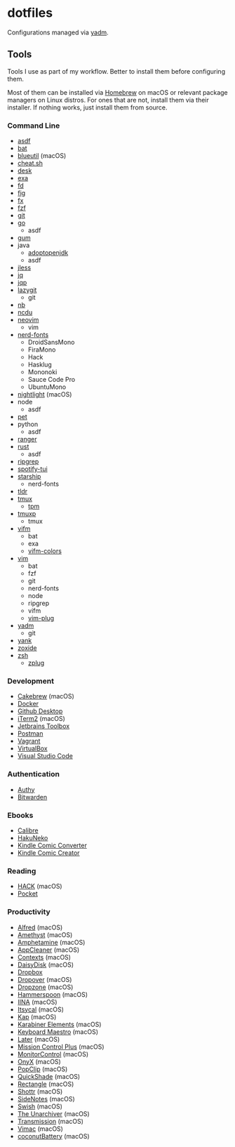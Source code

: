 # dotfiles
Configurations managed via [yadm](https://yadm.io).

## Tools
Tools I use as part of my workflow. Better to install them before configuring
them.

Most of them can be installed via [Homebrew](https://brew.sh) on macOS or
relevant package managers on Linux distros. For ones that are not, install them
via their installer. If nothing works, just install them from source.

### Command Line

* [asdf](http://asdf-vm.com)
* [bat](https://github.com/sharkdp/bat)
* [blueutil](https://github.com/toy/blueutil) (macOS)
* [cheat.sh](https://github.com/chubin/cheat.sh)
* [desk](https://github.com/jamesob/desk)
* [exa](https://the.exa.website)
* [fd](https://github.com/sharkdp/fd)
* [fig](https://fig.io/)
* [fx](https://github.com/antonmedv/fx)
* [fzf](https://github.com/junegunn/fzf)
* [git](https://git-scm.com)
* [go](https://go.dev)
    * asdf
* [gum](https://github.com/charmbracelet/gum)
* java
    * [adoptopenjdk](https://formulae.brew.sh/cask/adoptopenjdk)
    * asdf
* [jless](https://pauljuliusmartinez.github.io)
* [jq](https://stedolan.github.io/jq)
* [jqp](https://github.com/noahgorstein/jqp)
* [lazygit](https://github.com/jesseduffield/lazygit)
    * git
* [nb](https://github.com/xwmx/nb)
* [ncdu](https://dev.yorhel.nl/ncdu)
* [neovim](https://neovim.io)
    * vim
* [nerd-fonts](https://github.com/ryanoasis/nerd-fonts)
    * DroidSansMono
    * FiraMono
    * Hack
    * Hasklug
    * Mononoki
    * Sauce Code Pro
    * UbuntuMono
* [nightlight](https://github.com/smudge/nightlight) (macOS)
* node
    * asdf
* [pet](https://github.com/knqyf263/pet)
* python
    * asdf
* [ranger](https://ranger.github.io)
* [rust](https://www.rust-lang.org/)
    * asdf
* [ripgrep](https://github.com/BurntSushi/ripgrep)
* [spotify-tui](https://github.com/Rigellute/spotify-tui)
* [starship](https://starship.rs)
    * nerd-fonts
* [tldr](https://tldr.sh)
* [tmux](https://tmux.github.io)
    * [tpm](https://github.com/tmux-plugins/tpm)
* [tmuxp](https://github.com/tmux-python/tmuxp)
    * tmux
* [vifm](https://vifm.info)
    * bat
    * exa
    * [vifm-colors](https://github.com/vifm/vifm-colors)
* [vim](https://vim.org)
    * bat
    * fzf
    * git
    * nerd-fonts
    * node
    * ripgrep
    * vifm
    * [vim-plug](https://github.com/junegunn/vim-plug)
* [yadm](https://yadm.io)
    * git
* [yank](https://github.com/mptre/yank)
* [zoxide](https://github.com/ajeetdsouza/zoxide)
* [zsh](https://zsh.org)
    * [zplug](https://github.com/zplug/zplug)

### Development
* [Cakebrew](https://cakebrew.com) (macOS)
* [Docker](https://docker.com)
* [Github Desktop](https://desktop.github.com)
* [iTerm2](https://iterm2.com) (macOS)
* [Jetbrains Toolbox](https://jetbrains.com/toolbox-app)
* [Postman](https://postman.com)
* [Vagrant](https://vagrantup.com)
* [VirtualBox](https://virtualbox.org)
* [Visual Studio Code](https://code.visualstudio.com)

### Authentication
* [Authy](https://authy.com)
* [Bitwarden](https://bitwarden.com)

### Ebooks
* [Calibre](https://calibre-ebook.com)
* [HakuNeko](https://hakuneko.download)
* [Kindle Comic Converter](https://kcc.iosphe.re)
* [Kindle Comic Creator](https://amazon.com/Kindle-Comic-Creator/b?ie=UTF8&node=23496309011)

### Reading
* [HACK](https://apps.apple.com/us/app/hack-for-hacker-news-developer/id1464477788) (macOS)
* [Pocket](https://getpocket.com)

### Productivity
* [Alfred](https://alfredapp.com) (macOS)
* [Amethyst](https://ianyh.com/amethyst) (macOS)
* [Amphetamine](https://apps.apple.com/us/app/amphetamine/id937984704?mt=12) (macOS)
* [AppCleaner](https://freemacsoft.net/appcleaner) (macOS)
* [Contexts](https://contexts.co) (macOS)
* [DaisyDisk](https://daisydiskapp.com) (macOS)
* [Dropbox](https://dropbox.com)
* [Dropover](https://dropoverapp.com) (macOS)
* [Dropzone](https://aptonic.com) (macOS)
* [Hammerspoon](https://hammerspoon.org) (macOS)
* [IINA](https://iina.io) (macOS)
* [Itsycal](https://mowglii.com/itsycal) (macOS)
* [Kap](https://getkap.co) (macOS)
* [Karabiner Elements](https://karabiner-elements.pqrs.org) (macOS)
* [Keyboard Maestro](https://keyboardmaestro.com) (macOS)
* [Later](https://getlater.app) (macOS)
* [Mission Control Plus](https://fadel.io/missioncontrolplus) (macOS)
* [MonitorControl](https://github.com/MonitorControl/MonitorControl) (macOS)
* [OnyX](https://www.titanium-software.fr/en/onyx.html) (macOS)
* [PopClip](https://pilotmoon.com/popclip) (macOS)
* [QuickShade](https://apps.apple.com/us/app/quickshade/id931571202?mt=12) (macOS)
* [Rectangle](https://rectangleapp.com) (macOS)
* [Shottr](https://shottr.cc) (macOS)
* [SideNotes](https://apptorium.com/sidenotes) (macOS)
* [Swish](https://highlyopinionated.co/swish) (macOS)
* [The Unarchiver](https://theunarchiver.com) (macOS)
* [Transmission](https://transmissionbt.com) (macOS)
* [Vimac](https://vimacapp.com) (macOS)
* [coconutBattery](https://coconut-flavour.com/coconutbattery) (macOS)
